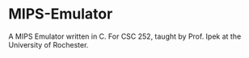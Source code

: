 # MIPS-Emulator
A MIPS Emulator written in C.
For CSC 252, taught by Prof. Ipek at the University of Rochester. 
